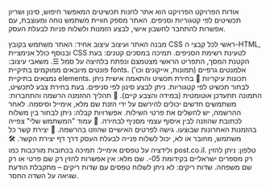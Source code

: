 אודות הפרויקט
הפרויקט הוא אתר לחנות תכשיטים המאפשר חיפוש, סינון ושריון תכשיטים לפי קטגוריות וסניפים. האתר מספק חוויית משתמש נוחה ומעוצבת, עם אפשרות להתחבר לחשבון אישי, לבצע הזמנות ולשלוח פניות לבעלת העסק.

מבנה האתר ועיצוב
עיצוב אחיד: האתר משתמש בקובץ CSS ראשי לכל קבצי ה-HTML, ובנוסף כולל אנימציית CSS לטעינת רשימת הסניפים.
תמיכה במסכים קטנים: בעת הקטנת המסך, התפריט הראשי מצטמצם ונפתח בלחיצה על סמל ☰.
משאבי עיצוב:
פונטים מיובאים ממוקמים בתיקיית fonts.
אלמנטים גרפיים (תמונות, אייקונים וכו') נמצאים בתיקיית elements.
תכונות עיקריות
🔹 בחירת תכשיט והתאמה אישית
ניתן לבחור תכשיט לפי קטגוריות.
ניתן לבצע סינון לפי סניפים.
בעת בחירת צבע לתכשיט, התמונה תתעדכן אוטומטית (במידה והצבע קיים).
🛒 תהליך ההזמנה
הרשמה והתחברות:
משתמשים חדשים יכולים להירשם על ידי הזנת שם מלא, אימייל וסיסמה.
לאחר ההרשמה, יש להשלים את פרטי השילוח.
אפשרויות קבלה:
ניתן לבחור בין משלוח לכתובת שהוזנה לבין איסוף עצמי מסניף לבחירה.
👤 עמוד "המשתמש שלי"
צפייה בהזמנות האחרונות שבוצעו.
גישה לפרטים האישיים שהוזנו בהרשמה.
📩 יצירת קשר
כל משתמש, מחובר או לא, יכול לשלוח פנייה לבעלת העסק דרך דף יצירת הקשר.
🛠 ולידציה על טפסים
אימייל: תמיכה בכתובות מורכבות כמו post.co.il.
טלפון: ניתן להזין רק מספרים ישראליים בקידומת 05-.
שם מלא: אין אפשרות להזין רק שם פרטי או רק שם משפחה.
שדות ריקים: לא ניתן לשלוח טפסים עם שדות ריקים – מתקבלת הודעת שגיאה על השדה החסר.
